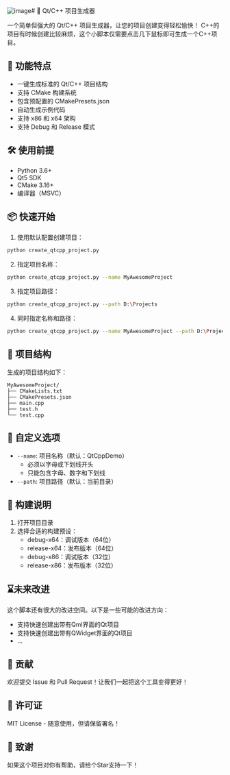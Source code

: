 ![image](https://github.com/user-attachments/assets/11a2929d-989d-4d73-adc7-4b154335476c)# 🚀 Qt/C++ 项目生成器

一个简单但强大的 Qt/C++ 项目生成器，让您的项目创建变得轻松愉快！
C++的项目有时候创建比较麻烦，这个小脚本仅需要点击几下鼠标即可生成一个C++项目。

## 🎯 功能特点

- 一键生成标准的 Qt/C++ 项目结构
- 支持 CMake 构建系统
- 包含预配置的 CMakePresets.json
- 自动生成示例代码
- 支持 x86 和 x64 架构
- 支持 Debug 和 Release 模式

## 🛠️ 使用前提

- Python 3.6+
- Qt5 SDK
- CMake 3.16+
- 编译器（MSVC）

## 📦 快速开始

1. 使用默认配置创建项目：
```bash
python create_qtcpp_project.py
```

2. 指定项目名称：
```bash
python create_qtcpp_project.py --name MyAwesomeProject
```

3. 指定项目路径：
```bash
python create_qtcpp_project.py --path D:\Projects
```

4. 同时指定名称和路径：
```bash
python create_qtcpp_project.py --name MyAwesomeProject --path D:\Projects 
```


## 📁 项目结构

生成的项目结构如下：

```
MyAwesomeProject/
├── CMakeLists.txt
├── CMakePresets.json
├── main.cpp
├── test.h
└── test.cpp
```

## 🎨 自定义选项

- `--name`: 项目名称（默认：QtCppDemo）
  - 必须以字母或下划线开头
  - 只能包含字母、数字和下划线
- `--path`: 项目路径（默认：当前目录）

## 🚗 构建说明

1. 打开项目目录
2. 选择合适的构建预设：
   - debug-x64：调试版本（64位）
   - release-x64：发布版本（64位）
   - debug-x86：调试版本（32位）
   - release-x86：发布版本（32位）

## ⌛未来改进
这个脚本还有很大的改进空间。以下是一些可能的改进方向：

- 支持快速创建出带有Qml界面的Qt项目
- 支持快速创建出带有QWidget界面的Qt项目
- ...

## 🤝 贡献

欢迎提交 Issue 和 Pull Request！让我们一起把这个工具变得更好！

## 📝 许可证

MIT License - 随意使用，但请保留署名！

## 🧡 致谢

如果这个项目对你有帮助，请给个Star支持一下！
